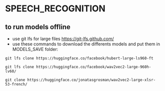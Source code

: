 # SPEECH_RECOGNITION

## to run models offline

- use git lfs for large files https://git-lfs.github.com/
- use these commands to download the differents models and put them in MODELS_SAVE folder:

`git lfs clone https://huggingface.co/facebook/hubert-large-ls960-ft`


`git lfs clone https://huggingface.co/facebook/wav2vec2-large-960h-lv60/`


`git clone https://huggingface.co/jonatasgrosman/wav2vec2-large-xlsr-53-french/`



